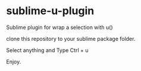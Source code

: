 sublime-u-plugin
================

Sublime plugin for wrap a selection with u()

clone this repository to your sublime package folder.

Select anything and Type Ctrl + u

Enjoy.
